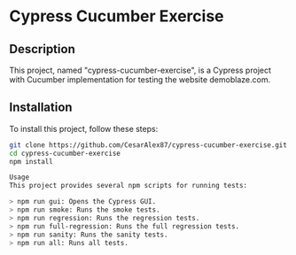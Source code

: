 # Cypress Cucumber Exercise

## Description

This project, named "cypress-cucumber-exercise", is a Cypress project with Cucumber implementation for testing the website demoblaze.com.

## Installation

To install this project, follow these steps:

```bash
git clone https://github.com/CesarAlex87/cypress-cucumber-exercise.git
cd cypress-cucumber-exercise
npm install

Usage
This project provides several npm scripts for running tests:

> npm run gui: Opens the Cypress GUI.
> npm run smoke: Runs the smoke tests.
> npm run regression: Runs the regression tests.
> npm run full-regression: Runs the full regression tests.
> npm run sanity: Runs the sanity tests.
> npm run all: Runs all tests.